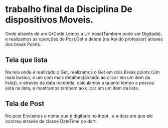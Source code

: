 # trabalho final da Disciplina De dispositivos Moveis.

Onde através de um QrCode Lemos a Url base(Tambem pode ser Digitada), e realizamos as operções de Post,Get e delete (na Api do professor) atraves dos break Points.



## Tela que lista
Na tela onde é realizado o Get, realizamos o Get em dois Break points (Um mais basico, e um com mais detalhes(Exibido ao clicar em um item da lista)), e através da data recebida, calculamos a quanto tempo a pessoa está na lista, e mostramos tambem ao clicar em um item da lista.

## Tela de Post
No post Enviamos o nome que é digitado no input , e a data em que ele ocorreu através da classe DateTime do dart.

